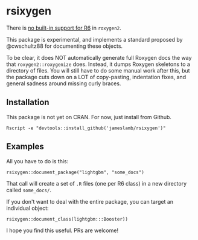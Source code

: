 
# rsixygen

There is [no built-in support for R6](https://github.com/klutometis/roxygen/issues/306) in `roxygen2`. 

This package is experimental, and implements a standard proposed by @cwschultz88 for documenting these objects.

To be clear, it does NOT automatically generate full Roxygen docs the way that `roxygen2::roxygenize` does. Instead, it dumps Roxygen skeletons to a directory of files. You will still have to do some manual work after this, but the package cuts down on a LOT of copy-pasting, indentation fixes, and general sadness around missing curly braces.

## Installation

This package is not yet on CRAN. For now, just install from Github.

```
Rscript -e "devtools::install_github('jameslamb/rsixygen')"
```

## Examples

All you have to do is this:

```
rsixygen::document_package("lightgbm", "some_docs")
```

That call will create a set of `.R` files (one per R6 class) in a new directory called `some_docs/`.

If you don't want to deal with the entire package, you can target an individual object:

```
rsixygen::document_class(lightgbm:::Booster))
```

I hope you find this useful. PRs are welcome!
